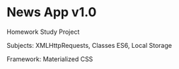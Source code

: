 # News App v1.0

Homework Study Project

Subjects: XMLHttpRequests, Classes ES6, Local Storage

Framework: Materialized CSS
